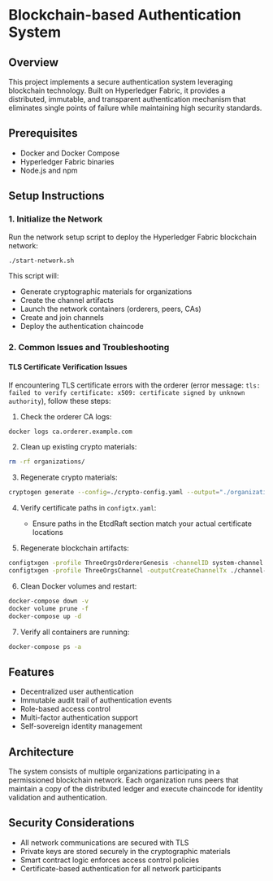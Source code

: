 # Blockchain-based Authentication System

## Overview
This project implements a secure authentication system leveraging blockchain technology. Built on Hyperledger Fabric, it provides a distributed, immutable, and transparent authentication mechanism that eliminates single points of failure while maintaining high security standards.

## Prerequisites
- Docker and Docker Compose
- Hyperledger Fabric binaries
- Node.js and npm

## Setup Instructions

### 1. Initialize the Network
Run the network setup script to deploy the Hyperledger Fabric blockchain network:

```bash
./start-network.sh
```

This script will:
- Generate cryptographic materials for organizations
- Create the channel artifacts
- Launch the network containers (orderers, peers, CAs)
- Create and join channels
- Deploy the authentication chaincode

### 2. Common Issues and Troubleshooting

#### TLS Certificate Verification Issues
If encountering TLS certificate errors with the orderer (error message: `tls: failed to verify certificate: x509: certificate signed by unknown authority`), follow these steps:

1. Check the orderer CA logs:
```bash
docker logs ca.orderer.example.com
```

2. Clean up existing crypto materials:
```bash
rm -rf organizations/
```

3. Regenerate crypto materials:
```bash
cryptogen generate --config=./crypto-config.yaml --output="./organizations"
```

4. Verify certificate paths in `configtx.yaml`:
   - Ensure paths in the EtcdRaft section match your actual certificate locations

5. Regenerate blockchain artifacts:
```bash
configtxgen -profile ThreeOrgsOrdererGenesis -channelID system-channel -outputBlock ./channel-artifacts/genesis.block
configtxgen -profile ThreeOrgsChannel -outputCreateChannelTx ./channel-artifacts/chaichis-channel.tx -channelID chaichis-channel
```

6. Clean Docker volumes and restart:
```bash
docker-compose down -v
docker volume prune -f
docker-compose up -d
```

7. Verify all containers are running:
```bash
docker-compose ps -a
```

## Features
- Decentralized user authentication
- Immutable audit trail of authentication events
- Role-based access control
- Multi-factor authentication support
- Self-sovereign identity management

## Architecture
The system consists of multiple organizations participating in a permissioned blockchain network. Each organization runs peers that maintain a copy of the distributed ledger and execute chaincode for identity validation and authentication.

## Security Considerations
- All network communications are secured with TLS
- Private keys are stored securely in the cryptographic materials
- Smart contract logic enforces access control policies
- Certificate-based authentication for all network participants

